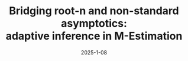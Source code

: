 ---
layout: default 
title: "Bridging root-n and non-standard asymptotics:  <br>adaptive inference in M-Estimation"
authors: Kenta Takatsu and Arun Kuchibhotla
year: 2025+
date: "2025-1-08"
link: https://arxiv.org/abs/2501.07772
slide: "../assets/files/M-estimation.pdf"
category: Selected Papers
---